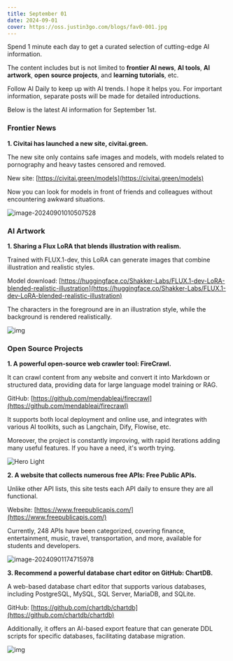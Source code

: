 ```yaml
---
title: September 01
date: 2024-09-01
cover: https://oss.justin3go.com/blogs/fav0-001.jpg
---
```



Spend 1 minute each day to get a curated selection of cutting-edge AI information.

The content includes but is not limited to **frontier AI news**, **AI tools**, **AI artwork**, **open source projects**, and **learning tutorials**, etc.

Follow AI Daily to keep up with AI trends. I hope it helps you. For important information, separate posts will be made for detailed introductions.

Below is the latest AI information for September 1st.

### Frontier News

**1. Civitai has launched a new site, civitai.green.**

The new site only contains safe images and models, with models related to pornography and heavy tastes censored and removed.

New site: [https://civitai.green/models](https://civitai.green/models)

Now you can look for models in front of friends and colleagues without encountering awkward situations.

![image-20240901010507528](https://cdn.jsdelivr.net/gh/freelander/oss@master/baodian/2024-09-01/image-20240901010507528.png)

### AI Artwork

**1. Sharing a Flux LoRA that blends illustration with realism.**

Trained with FLUX.1-dev, this LoRA can generate images that combine illustration and realistic styles.

Model download: [https://huggingface.co/Shakker-Labs/FLUX.1-dev-LoRA-blended-realistic-illustration](https://huggingface.co/Shakker-Labs/FLUX.1-dev-LoRA-blended-realistic-illustration)

The characters in the foreground are in an illustration style, while the background is rendered realistically.

![img](https://cdn.jsdelivr.net/gh/freelander/oss@master/baodian/2024-09-01/c7441389f08c86154fa19a7e009a944dc457df90e76284a63f7b1e048a6917cb.png)

### Open Source Projects

**1. A powerful open-source web crawler tool: FireCrawl.**

It can crawl content from any website and convert it into Markdown or structured data, providing data for large language model training or RAG.

GitHub: [https://github.com/mendableai/firecrawl](https://github.com/mendableai/firecrawl)

It supports both local deployment and online use, and integrates with various AI toolkits, such as Langchain, Dify, Flowise, etc.

Moreover, the project is constantly improving, with rapid iterations adding many useful features. If you have a need, it's worth trying.

![Hero Light](https://cdn.jsdelivr.net/gh/freelander/oss@master/ai-daily/2024-09-01/hero.png)

**2. A website that collects numerous free APIs: Free Public APIs.**

Unlike other API lists, this site tests each API daily to ensure they are all functional.

Website: [https://www.freepublicapis.com/](https://www.freepublicapis.com/)

Currently, 248 APIs have been categorized, covering finance, entertainment, music, travel, transportation, and more, available for students and developers.

![image-20240901174715978](https://cdn.jsdelivr.net/gh/freelander/oss@master/ai-daily/2024-09-01/image-20240901174715978.png)

**3. Recommend a powerful database chart editor on GitHub: ChartDB.**

A web-based database chart editor that supports various databases, including PostgreSQL, MySQL, SQL Server, MariaDB, and SQLite.

GitHub: [https://github.com/chartdb/chartdb](https://github.com/chartdb/chartdb)

Additionally, it offers an AI-based export feature that can generate DDL scripts for specific databases, facilitating database migration.

![img](https://cdn.jsdelivr.net/gh/freelander/oss@master/ai-daily/2024-09-01/ChartDB.png)